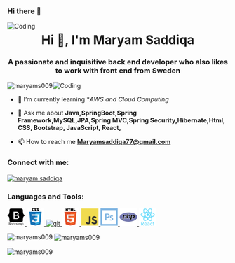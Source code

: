 ### Hi there 👋
<img  align = "left" src="https://media4.giphy.com/media/24652QfeZzNIPzoH36/giphy.gif?cid=ecf05e479z7kglauworlyq73p4bcau0ydnylvxhv5qiksezo&rid=giphy.gif&ct=g" alt="Coding">

<h1 align="center">Hi 👋, I'm Maryam Saddiqa</h1>
<h3 align="center">A passionate and inquisitive back end developer who also likes to work with front end from Sweden</h3>
<img align = "right"  width = "400" src="https://media4.giphy.com/media/Ho8klqe5oPLa8g6BNe/giphy.gif?cid=ecf05e47ykeuegrphobx3hj7q2cvlvtsx1fxuocm14yfs6bn&rid=giphy.gif&ct=g" alt="Coding">

<p align="left"> <img src="https://komarev.com/ghpvc/?username=maryams009&label=Profile%20views&color=0e75b6&style=flat" alt="maryams009" /> </p>

- 🌱 I’m currently learning **AWS and Cloud Computing*

- 💬 Ask me about **Java,SpringBoot,Spring Framework,MySQL,JPA,Spring MVC,Spring Security,Hibernate,Html, CSS, Bootstrap, JavaScript, React,**

- 📫 How to reach me **Maryamsaddiqa77@gmail.com**

<h3 align="left">Connect with me:</h3>
<p align="left">
<a href="https://fb.com/maryam saddiqa" target="blank"><img align="center" src="https://raw.githubusercontent.com/rahuldkjain/github-profile-readme-generator/master/src/images/icons/Social/facebook.svg" alt="maryam saddiqa" height="30" width="40" /></a>
</p>

<h3 align="left">Languages and Tools:</h3>
<p align="left"> <a href="https://getbootstrap.com" target="_blank" rel="noreferrer"> <img src="https://raw.githubusercontent.com/devicons/devicon/master/icons/bootstrap/bootstrap-plain-wordmark.svg" alt="bootstrap" width="40" height="40"/> </a> <a href="https://www.w3schools.com/css/" target="_blank" rel="noreferrer"> <img src="https://raw.githubusercontent.com/devicons/devicon/master/icons/css3/css3-original-wordmark.svg" alt="css3" width="40" height="40"/> </a> <a href="https://git-scm.com/" target="_blank" rel="noreferrer"> <img src="https://www.vectorlogo.zone/logos/git-scm/git-scm-icon.svg" alt="git" width="40" height="40"/> </a> <a href="https://www.w3.org/html/" target="_blank" rel="noreferrer"> <img src="https://raw.githubusercontent.com/devicons/devicon/master/icons/html5/html5-original-wordmark.svg" alt="html5" width="40" height="40"/> </a> <a href="https://developer.mozilla.org/en-US/docs/Web/JavaScript" target="_blank" rel="noreferrer"> <img src="https://raw.githubusercontent.com/devicons/devicon/master/icons/javascript/javascript-original.svg" alt="javascript" width="40" height="40"/> </a> <a href="https://www.photoshop.com/en" target="_blank" rel="noreferrer"> <img src="https://raw.githubusercontent.com/devicons/devicon/master/icons/photoshop/photoshop-line.svg" alt="photoshop" width="40" height="40"/> </a> <a href="https://www.php.net" target="_blank" rel="noreferrer"> <img src="https://raw.githubusercontent.com/devicons/devicon/master/icons/php/php-original.svg" alt="php" width="40" height="40"/> </a> <a href="https://reactjs.org/" target="_blank" rel="noreferrer"> <img src="https://raw.githubusercontent.com/devicons/devicon/master/icons/react/react-original-wordmark.svg" alt="react" width="40" height="40"/> </a> </p>

<p><img align="left" src="https://github-readme-stats.vercel.app/api/top-langs?username=maryams009&show_icons=true&locale=en&layout=compact" alt="maryams009" /></p>

<p>&nbsp;<img align="center" src="https://github-readme-stats.vercel.app/api?username=maryams009&show_icons=true&locale=en" alt="maryams009" /></p>

<p><img align="center" src="https://github-readme-streak-stats.herokuapp.com/?user=maryams009&" alt="maryams009" /></p>


